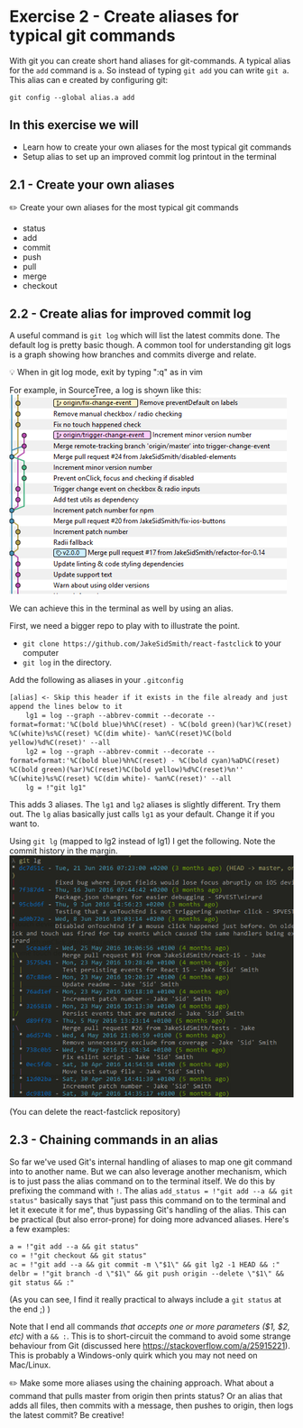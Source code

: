 # Exercise 2 - Create aliases for typical git commands

With git you can create short hand aliases for git-commands. A typical alias for the `add` command is `a`. So instead of typing `git add` you can write `git a`.
This alias can e created by configuring git:
```
git config --global alias.a add
```

## In this exercise we will

- Learn how to create your own aliases for the most typical git commands
- Setup alias to set up an improved commit log printout in the terminal

## 2.1 - Create your own aliases

:pencil2: Create your own aliases for the most typical git commands

* status
* add
* commit
* push
* pull
* merge
* checkout

## 2.2 - Create alias for improved commit log

A useful command is `git log` which will list the latest commits done. The default log is pretty basic though. A common tool for understanding git logs is a graph showing how branches and commits diverge and relate.

:bulb: When in git log mode, exit by typing ":q" as in vim

For example, in SourceTree, a log is shown like this:
<br/>
![source-tree-1](./images/react-fastclick-1.png)


We can achieve this in the terminal as well by using an alias.

First, we need a bigger repo to play with to illustrate the point.

* `git clone https://github.com/JakeSidSmith/react-fastclick` to your computer
* `git log` in the directory.

Add the following as aliases in your `.gitconfig`

```
[alias] <- Skip this header if it exists in the file already and just append the lines below to it
	lg1 = log --graph --abbrev-commit --decorate --format=format:'%C(bold blue)%h%C(reset) - %C(bold green)(%ar)%C(reset) %C(white)%s%C(reset) %C(dim white)- %an%C(reset)%C(bold yellow)%d%C(reset)' --all
	lg2 = log --graph --abbrev-commit --decorate --format=format:'%C(bold blue)%h%C(reset) - %C(bold cyan)%aD%C(reset) %C(bold green)(%ar)%C(reset)%C(bold yellow)%d%C(reset)%n''          %C(white)%s%C(reset) %C(dim white)- %an%C(reset)' --all
	lg = !"git lg1"
```

This adds 3 aliases. The `lg1` and `lg2` aliases is slightly different. Try them out. The `lg` alias basically just calls `lg1` as your default. Change it if you want to.

Using `git lg` (mapped to lg2 instead of lg1) I get the following. Note the commit history in the margin.
![source-tree-2](./images/react-fastclick-2.png)

(You can delete the react-fastclick repository)

## 2.3 - Chaining commands in an alias

So far we've used Git's internal handling of aliases to map one git command into to another name. But we can also leverage another mechanism, which is to just pass the alias command on to the terminal itself. We do this by prefixing the command with `!`. The alias `add_status = !"git add --a && git status"` basically says that "just pass this command on to the terminal and let it execute it for me", thus bypassing Git's handling of the alias. This can be practical (but also error-prone) for doing more advanced aliases. Here's a few examples:

```
a = !"git add --a && git status"
co = !"git checkout && git status"
ac = !"git add --a && git commit -m \"$1\" && git lg2 -1 HEAD && :"
delbr = !"git branch -d \"$1\" && git push origin --delete \"$1\" && git status && :"
```
(As you can see, I find it really practical to always include a `git status` at the end ;) )

Note that I end all commands _that accepts one or more parameters ($1, $2, etc)_ with a `&& :`. This is to short-circuit the command to avoid some strange behaviour from Git (discussed here https://stackoverflow.com/a/25915221). This is probably a Windows-only quirk which you may not need on Mac/Linux.

:pencil2: Make some more aliases using the chaining approach. What about a command that pulls master from origin then prints status? Or an alias that adds all files, then commits with a message, then pushes to origin, then logs the latest commit? Be creative!
